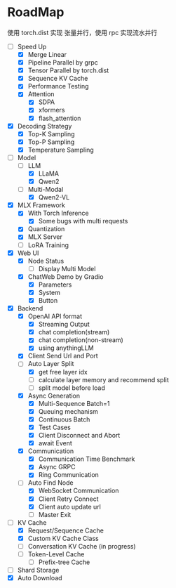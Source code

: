 # RoadMap

使用 torch.dist 实现 张量并行，使用 rpc 实现流水并行

- [ ] Speed Up
    - [x] Merge Linear
    - [x] Pipeline Parallel by grpc
    - [x] Tensor Parallel by torch.dist
    - [x] Sequence KV Cache
    - [x] Performance Testing
    - [x] Attention
        - [x] SDPA
        - [x] xformers
        - [x] flash_attention
- [x] Decoding Strategy
    - [x] Top-K Sampling
    - [x] Top-P Sampling
    - [x] Temperature Sampling
- [ ] Model
    - [ ] LLM
        - [x] LLaMA
        - [x] Qwen2
    - [ ] Multi-Modal
        - [x] Qwen2-VL
- [x] MLX Framework
    - [x] With Torch Inference
        - [x] Some bugs with multi requests
    - [x] Quantization
    - [x] MLX Server
    - [ ] LoRA Training
- [x] Web UI
    - [x] Node Status
        - [ ] Display Multi Model
    - [x] ChatWeb Demo by Gradio
        - [x] Parameters
        - [x] System
        - [x] Button
- [x] Backend
    - [x] OpenAI API format
        - [x] Streaming Output
        - [x] chat completion(stream)
        - [x] chat completion(non-stream)
        - [x] using anythingLLM
    - [x] Client Send Url and Port
    - [ ] Auto Layer Split
        - [x] get free layer idx
        - [ ] calculate layer memory and recommend split
        - [ ] split model before load
    - [x] Async Generation
        - [x] Multi-Sequence Batch=1
        - [x] Queuing mechanism
        - [x] Continuous Batch
        - [x] Test Cases
        - [x] Client Disconnect and Abort
        - [x] await Event
    - [x] Communication
        - [x] Communication Time Benchmark
        - [x] Async GRPC
        - [x] Ring Communication
    - [ ] Auto Find Node
        - [x] WebSocket Communication
        - [x] Client Retry Connect
        - [x] Client auto update url 
        - [ ] Master Exit
- [ ] KV Cache
    - [x] Request/Sequence Cache
    - [x] Custom KV Cache Class
    - [ ] Conversation KV Cache (in progress)
    - [ ] Token-Level Cache
        - [ ] Prefix-tree Cache
- [ ] Shard Storage
- [x] Auto Download